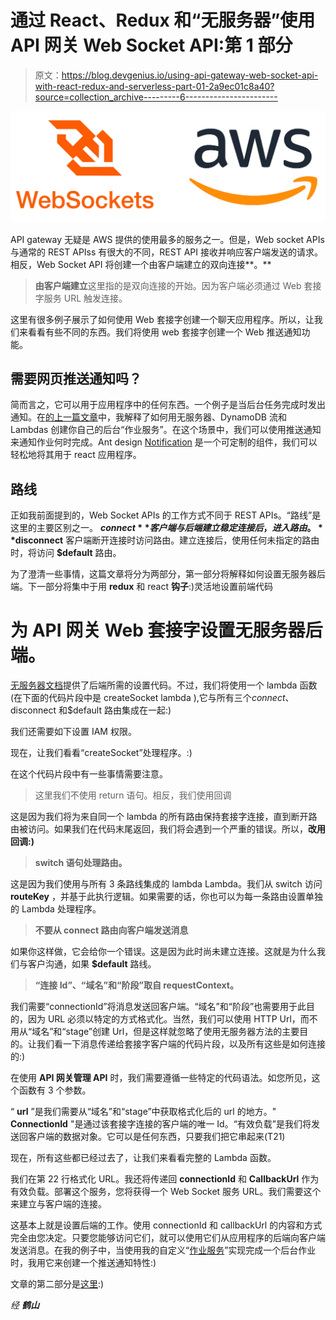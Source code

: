 # 通过 React、Redux 和“无服务器”使用 API 网关 Web Socket API:第 1 部分

> 原文：<https://blog.devgenius.io/using-api-gateway-web-socket-api-with-react-redux-and-serverless-part-01-2a9ec01c8a40?source=collection_archive---------6----------------------->

![](img/9b2a11e1a3ddfb232cbdd1ccf4225266.png)

API gateway 无疑是 AWS 提供的使用最多的服务之一。但是，Web socket APIs 与通常的 REST APIss 有很大的不同，REST API 接收并响应客户端发送的请求。相反，Web Socket API 将创建一个由客户端建立的双向连接**。**

> **由客户端建立**这里指的是双向连接的开始。因为客户端必须通过 Web 套接字服务 URL 触发连接。

这里有很多例子展示了如何使用 Web 套接字创建一个聊天应用程序。所以，让我们来看看有些不同的东西。我们将使用 web 套接字创建一个 Web 推送通知功能。

## 需要网页推送通知吗？

简而言之，它可以用于应用程序中的任何东西。一个例子是当后台任务完成时发出通知。在[的上一篇文章](https://medium.com/@iwiick/create-a-background-job-service-with-dynamodb-streams-and-lambda-functions-with-serverless-60b7bc49fd48)中，我解释了如何用无服务器、DynamoDB 流和 Lambdas 创建你自己的后台“作业服务”。在这个场景中，我们可以使用推送通知来通知作业何时完成。Ant design [Notification](https://ant.design/components/notification/) 是一个可定制的组件，我们可以轻松地将其用于 react 应用程序。

## 路线

正如我前面提到的，Web Socket APIs 的工作方式不同于 REST APIs。“路线”是这里的主要区别之一。 **$connect** 客户端与后端建立稳定连接后，进入路由。 **$disconnect** 客户端断开连接时访问路由。建立连接后，使用任何未指定的路由时，将访问 **$default** 路由。

为了澄清一些事情，这篇文章将分为两部分，第一部分将解释如何设置无服务器后端。下一部分将集中于用 **redux** 和 react **钩子**:)灵活地设置前端代码

# 为 API 网关 Web 套接字设置无服务器后端。

[无服务器文档](https://www.serverless.com/framework/docs/providers/aws/events/websocket)提供了后端所需的设置代码。不过，我们将使用一个 lambda 函数(在下面的代码片段中是 createSocket lambda ),它与所有三个$connect、$disconnect 和$default 路由集成在一起:)

我们还需要如下设置 IAM 权限。

现在，让我们看看“createSocket”处理程序。:)

在这个代码片段中有一些事情需要注意。

> 这里我们不使用 return 语句。相反，我们使用回调

这是因为我们将为来自同一个 lambda 的所有路由保持套接字连接，直到断开路由被访问。如果我们在代码末尾返回，我们将会遇到一个严重的错误。所以，**改用回调:)**

> **switch 语句处理路由。**

这是因为我们使用与所有 3 条路线集成的 lambda Lambda。我们从 switch 访问 **routeKey** ，并基于此执行逻辑。如果需要的话，你也可以为每一条路由设置单独的 Lambda 处理程序。

> **不要从 connect 路由向客户端发送消息**

如果你这样做，它会给你一个错误。这是因为此时尚未建立连接。这就是为什么我们与客户沟通，如果 **$default** 路线。

> **“连接 Id”、“域名”和“阶段”取自 requestContext。**

我们需要“connectionId”将消息发送回客户端。“域名”和“阶段”也需要用于此目的，因为 URL 必须以特定的方式格式化。当然，我们可以使用 HTTP Url，而不用从“域名”和“stage”创建 Url，但是这样就忽略了使用无服务器方法的主要目的。让我们看一下消息传递给套接字客户端的代码片段，以及所有这些是如何连接的:)

在使用 **API 网关管理 API** 时，我们需要遵循一些特定的代码语法。如您所见，这个函数有 3 个参数。

“ **url** ”是我们需要从“域名”和“stage”中获取格式化后的 url 的地方。" **ConnectionId** "是通过该套接字连接的客户端的唯一 Id。“有效负载”是我们将发送回客户端的数据对象。它可以是任何东西，只要我们把它串起来(T21)

现在，所有这些都已经过去了，让我们来看看完整的 Lambda 函数。

我们在第 22 行格式化 URL。我还将传递回 **connectionId** 和 **CallbackUrl** 作为有效负载。部署这个服务，您将获得一个 Web Socket 服务 URL。我们需要这个来建立与客户端的连接。

这基本上就是设置后端的工作。使用 connectionId 和 callbackUrl 的内容和方式完全由您决定。只要您能够访问它们，就可以使用它们从应用程序的后端向客户端发送消息。在我的例子中，当使用我的自定义“[作业服务](https://medium.com/@iwiick/create-a-background-job-service-with-dynamodb-streams-and-lambda-functions-with-serverless-60b7bc49fd48)”实现完成一个后台作业时，我用它来创建一个推送通知特性:)

文章的第二部分是[这里](https://medium.com/@iwiick/using-api-gateway-web-socket-api-with-react-redux-and-serverless-part-02-da407a47d070):)

*经* ***鹤山***